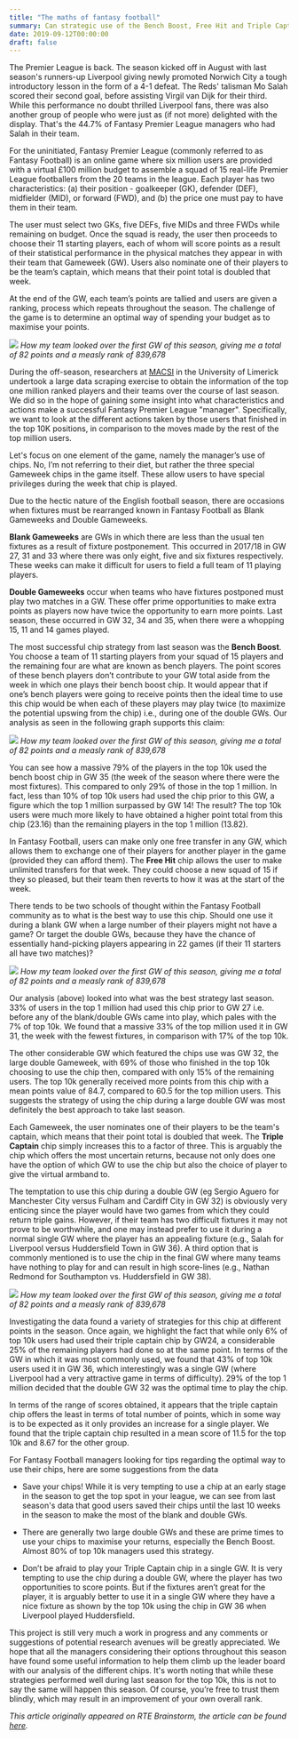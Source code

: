 ```yaml
---
title: "The maths of fantasy football"
summary: Can strategic use of the Bench Boost, Free Hit and Triple Captain chips really increase your points total?
date: 2019-09-12T00:00:00
draft: false
---
```


The Premier League is back. The season kicked off in August with last season's runners-up Liverpool giving newly promoted Norwich City a tough introductory lesson in the form of a 4-1 defeat. The Reds' talisman Mo Salah scored their second goal, before assisting Virgil van Dijk for their third. While this performance no doubt thrilled Liverpool fans, there was also another group of people who were just as (if not more) delighted with the display. That's the 44.7% of Fantasy Premier League managers who had Salah in their team.

For the uninitiated, Fantasy Premier League (commonly referred to as Fantasy Football) is an online game where six million users are provided with a virtual £100 million budget to assemble a squad of 15 real-life Premier League footballers from the 20 teams in the league. Each player has two characteristics: (a) their position - goalkeeper (GK), defender (DEF), midfielder (MID), or forward (FWD), and (b) the price one must pay to have them in their team.

The user must select two GKs, five DEFs, five MIDs and three FWDs while remaining on budget. Once the squad is ready, the user then proceeds to choose their 11 starting players, each of whom will score points as a result of their statistical performance in the physical matches they appear in with their team that Gameweek (GW). Users also nominate one of their players to be the team’s captain, which means that their point total is doubled that week. 

At the end of the GW, each team’s points are tallied and users are given a ranking, process which repeats throughout the season. The challenge of the game is to determine an optimal way of spending your budget as to maximise your points.

![](fpl_job.png)
*How my team looked over the first GW of this season, giving me a total of 82 points and a measly rank of 839,678* 

During the off-season, researchers at [MACSI](https://ulsites.ul.ie/macsi/) in the University of Limerick undertook a large data scraping exercise to obtain the information of the top one million ranked players and their teams over the course of last season. We did so in the hope of gaining some insight into what characteristics and actions make a successful Fantasy Premier League "manager". Specifically, we want to look at the different actions taken by those users that finished in the top 10K positions, in comparison to the moves made by the rest of the top million users.

Let's focus on one element of the game, namely the manager’s use of chips. No, I’m not referring to their diet, but rather the three special Gameweek chips in the game itself. These allow users to have special privileges during the week that chip is played.

Due to the hectic nature of the English football season, there are occasions when fixtures must be rearranged known in Fantasy Football as Blank Gameweeks and Double Gameweeks.

**Blank Gameweeks** are GWs in which there are less than the usual ten fixtures as a result of fixture postponement. This occurred in 2017/18 in GW 27, 31 and 33 where there was only eight, five and six fixtures respectively. These weeks can make it difficult for users to field a full team of 11 playing players.

**Double Gameweeks** occur when teams who have fixtures postponed must play two matches in a GW. These offer prime opportunities to make extra points as players now have twice the opportunity to earn more points. Last season, these occurred in GW 32, 34 and 35, when there were a whopping 15, 11 and 14 games played.

The most successful chip strategy from last season was the **Bench Boost**. You choose a team of 11 starting players from your squad of 15 players and the remaining four are what are known as bench players. The point scores of these bench players don’t contribute to your GW total aside from the week in which one plays their bench boost chip. It would appear that if one’s bench players were going to receive points then the ideal time to use this chip would be when each of these players may play twice (to maximize the potential upswing from the chip) i.e., during one of the double GWs. Our analysis as seen in the following graph supports this claim:

![](bb_use.png)
*How my team looked over the first GW of this season, giving me a total of 82 points and a measly rank of 839,678* 

You can see how a massive 79% of the players in the top 10k used the bench boost chip in GW 35 (the week of the season where there were the most fixtures). This compared to only 29% of those in the top 1 million. In fact, less than 10% of top 10k users had used the chip prior to this GW, a figure which the top 1 million surpassed by GW 14! The result? The top 10k users were much more likely to have obtained a higher point total from this chip (23.16) than the remaining players in the top 1 million (13.82).

In Fantasy Football, users can make only one free transfer in any GW, which allows them to exchange one of their players for another player in the game (provided they can afford them). The **Free Hit** chip allows the user to make unlimited transfers for that week. They could choose a new squad of 15 if they so pleased, but their team then reverts to how it was at the start of the week.

There tends to be two schools of thought within the Fantasy Football community as to what is the best way to use this chip. Should one use it during a blank GW when a large number of their players might not have a game? Or target the double GWs, because they have the chance of essentially hand-picking players appearing in 22 games (if their 11 starters all have two matches)? 

![](FH_use.png)
*How my team looked over the first GW of this season, giving me a total of 82 points and a measly rank of 839,678* 

Our analysis (above) looked into what was the best strategy last season. 33% of users in the top 1 million had used this chip prior to GW 27 i.e. before any of the blank/double GWs came into play, which pales with the 7% of top 10k. We found that a massive 33% of the top million used it in GW 31, the week with the fewest fixtures, in comparison with 17% of the top 10k.

The other considerable GW which featured the chips use was GW 32, the large double Gameweek, with 69% of those who finished in the top 10k choosing to use the chip then, compared with only 15% of the remaining users. The top 10k generally received more points from this chip with a mean points value of 84.7, compared to 60.5 for the top million users. This suggests the strategy of using the chip during a large double GW was most definitely the best approach to take last season.

Each Gameweek, the user nominates one of their players to be the team's captain, which means that their point total is doubled that week. The **Triple Captain** chip simply increases this to a factor of three. This is arguably the chip which offers the most uncertain returns, because not only does one have the option of which GW to use the chip but also the choice of player to give the virtual armband to.

The temptation to use this chip during a double GW (eg Sergio Aguero for Manchester City versus Fulham and Cardiff City in GW 32) is obviously very enticing since the player would have two games from which they could return triple gains. However, if their team has two difficult fixtures it may not prove to be worthwhile, and one may instead prefer to use it during a normal single GW where the player has an appealing fixture (e.g., Salah for Liverpool versus Huddersfield Town in GW 36). A third option that is commonly mentioned is to use the chip in the final GW where many teams have nothing to play for and can result in high score-lines (e.g., Nathan Redmond for Southampton vs. Huddersfield in GW 38).

![](tc_use.png)
*How my team looked over the first GW of this season, giving me a total of 82 points and a measly rank of 839,678* 

Investigating the data found a variety of strategies for this chip at different points in the season. Once again, we highlight the fact that while only 6% of top 10k users had used their triple captain chip by GW24, a considerable 25% of the remaining players had done so at the same point. In terms of the GW in which it was most commonly used, we found that 43% of top 10k users used it in GW 36, which interestingly was a single GW (where Liverpool had a very attractive game in terms of difficulty). 29% of the top 1 million decided that the double GW 32 was the optimal time to play the chip.  

In terms of the range of scores obtained, it appears that the triple captain chip offers the least in terms of total number of points, which in some way is to be expected as it only provides an increase for a single player. We found that the triple captain chip resulted in a mean score of 11.5 for the top 10k and 8.67 for the other group.

For Fantasy Football managers looking for tips regarding the optimal way to use their chips, here are some suggestions from the data

- Save your chips! While it is very tempting to use a chip at an early stage in the season to get the top spot in your league, we can see from last season's data that good users saved their chips until the last 10 weeks in the season to make the most of the blank and double GWs.

- There are generally two large double GWs and these are prime times to use your chips to maximise your returns, especially the Bench Boost. Almost 80% of top 10k managers used this strategy.

- Don’t be afraid to play your Triple Captain chip in a single GW. It is very tempting to use the chip during a double GW, where the player has two opportunities to score points. But if the fixtures aren’t great for the player, it is arguably better to use it in a single GW where they have a nice fixture as shown by the top 10k using the chip in GW 36 when Liverpool played Huddersfield.

This project is still very much a work in progress and any comments or suggestions of potential research avenues will be greatly appreciated. We hope that all the managers considering their options throughout this season have found some useful information to help them climb up the leader board with our analysis of the different chips. It's worth noting that while these strategies performed well during last season for the top 10k, this is not to say the same will happen this season. Of course, you’re free to trust them blindly, which may result in an improvement of your own overall rank.

*This article originally appeared on RTE Brainstorm, the article can be found [here](https://www.rte.ie/brainstorm/2019/0911/1075310-the-maths-of-fantasy-football/).*
